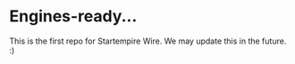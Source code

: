 # Engines-ready...
This is the first repo for Startempire Wire.  We may update this in the future. :)
